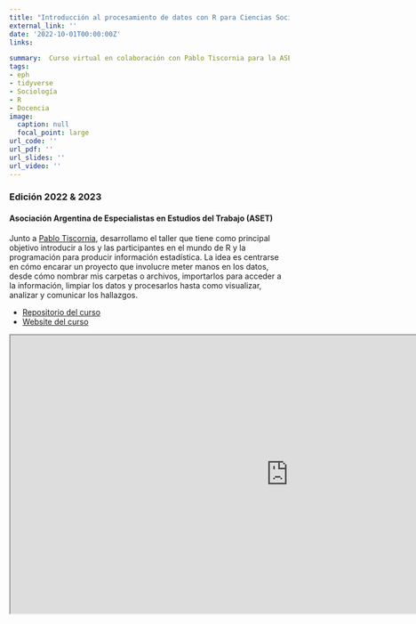 ```yaml
---
title: "Introducción al procesamiento de datos con R para Ciencias Sociales"
external_link: ''
date: '2022-10-01T00:00:00Z'
links:

summary:  Curso virtual en colaboración con Pablo Tiscornia para la ASET Edición 2022 & 2023
tags:
- eph
- tidyverse
- Sociología
- R
- Docencia
image:
  caption: null
  focal_point: large
url_code: ''
url_pdf: ''
url_slides: ''
url_video: ''
---
```



### Edición 2022 & 2023

#### Asociación Argentina de Especialistas en Estudios del Trabajo (ASET)

Junto a [Pablo Tiscornia](https://r-intro-aset.netlify.app/about_pablotiscornia), desarrollamo el taller que tiene como principal objetivo introducir a los y las participantes en el mundo de R y la programación para producir información estadística. La idea es centrarse en cómo encarar un proyecto que involucre meter manos en los datos, desde cómo nombrar mis carpetas o archivos, importarlos para acceder a la información, limpiar los datos y procesarlos hasta como visualizar, analizar y comunicar los hallazgos.


- [Repositorio del curso](https://github.com/pablotis/intro_r_aset)
- [Website del curso](https://r-intro-aset.netlify.app/)


<iframe width="1000" height="500" src="https://r-intro-aset.netlify.app/" title="Webpage del curso"></iframe>
